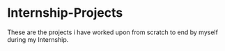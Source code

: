 # Internship-Projects
These are the projects i have worked upon from scratch to end by myself during my Internship.
